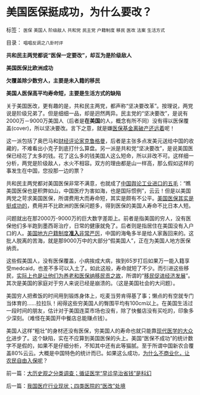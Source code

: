 # 美国医保挺成功，为什么要改？

标签： `医保` `美国人` `阶级敌人` `共和党` `民主党` `户籍制度` `移民` `医改` `法案` `生活方式` 

目录： `唱唱反调之八卦时评`

**共和民主两党都说“医保一定要改”，却互为是阶级敌人**

**美国医保比欧洲成功**

**欠覆盖除少数穷人，主要是未入籍的移民**

**美国人医保高平均寿命短，主要是生活方式的缺陷**

关于美国医改，更有趣的是，共和民主两党，都声称“坚决要改革”。按理说，两党说是阶级兄弟了。但是细细一品，却是迥然两异。民主党的“坚决要改”，是说有2000万－9000万美国人（后者是**在美国**的人，概念有所不同）没有得以医保覆盖(cover)，所以坚决要改。言下之意，就是嫌[医保基金离破产还远着](../../../2009/7/30/中美养老金保障在财政上的破产.md)呢！

这一派包括了奥巴马和[财经评论家克鲁格曼](../../../2010/6/29/克鲁格曼和心脏病的中国式疗法.md)，后者是主张多点发美元送给中国的收藏的，不难看出小克子到底打什么算盘。另一派是共和党“坚决要改”，是说美国医保已经花了太多的钱。花了这么多的钱美国人这么短命，所以非改不可。这样细一分析，两党是阶级敌人，水火不相容。双方的理由都是山一样高，那么假如这样的事发生在中国，您投那一边的票？

共和民主两党都对美国医保非常不满意，也就成了[中国舆论工业进口的五毛](../../../2010/6/23/美国是不会为他国的民主而奋斗的.md)：“瞧美国医保也是积弊如山，中国医疗为害如海，也是国际惯例”，云云！但是以美国两党之苛求美国医保，所谓费用大而寿命短，其实是颇有不公平。[美国医保其实是挺成功的](../../../2010/7/13/医疗被黑暗！西方医疗（社区＋保险＋医院）；医患矛盾.md)，费用并不比欧洲的医保问题多，得到医保的美国人寿命不比日本人短。

问题就出在那2000万-9000万的巨大数字差距上。前者是指美国的穷人，没有医保他们多半跑到墨西哥治疗，日常的健康就免了。后者则是指居住在美国没有入户口的人。[美国地方户籍制度**准入**非常严厉](../../../2010/3/6/为户籍制度正名，是民主启蒙的关键一环.md)，中国的海龟多半是给人家轰回来的。这批人脱离的苦海，就是那9000万中的大部分“假美国人”，正在为美国人地方医保纳贡。

这些假美国人，没有医保覆盖，小病挨成大病，挨到65岁打后如果万一能入籍享受medcaid，也差不多可以入土了。如此这般，寿命就短了不少。而引进这些移民，[实际上也是让他们为养老和医保纳移民贡之故](../../../2009/9/1/为什么地方财政社会保障排外是理所当然的.md)，所谓的“[移民促进经济发展](../../../2010/3/6/向移民倾斜，居民如何实现“安居乐业”呢.md)”。其次是美国的家庭对于穷人来说已经是崩溃的。（这是美国社会的大问题）。

美国穷人把煮饭的时间用到锻炼身体上，吃麦当劳肯得基了事；懒点的有空就专门当体育的……拉拉队！闹得这些穷美国人的臀围平均有100cm以上。在美国生活过一段时间的朋友，估计对于美国连菜市场也没有，除了快餐店没有买吃的，印象多少深刻。（难怪在美国开中餐店总能赚点钱）。

美国人这样“粗壮”的身材还没有医保，穷美国人的寿命也就只能靠[现代医学的大众化](../../../2010/7/13/因病致贫因医疗索取不计成本.md)进步了。这个缺陷，实在不应算到美国医保的头上。美国“医保不成功”的统计数字不是假的，如果不是仔细分析，不知其中还有此等猫腻。至于所谓中国新农合覆盖80%云云。大概是中国特色的统计而已。如果这么成功，[为什么不商业化，让农民自由入保呢](../../../2010/7/13/中国“病得起”个人现金财产需1000万以上.md)？





前一篇：[大历史观之分类调查；循证医学“早诊早治省钱”是科幻](../../../2010/7/14/大历史观之分类调查；循证医学“早诊早治省钱”是科幻.md)

后一篇：[我国医疗行业现状；四类医院的“医改”处境](../../../2010/7/15/我国医疗行业现状；四类医院的“医改”处境.md)